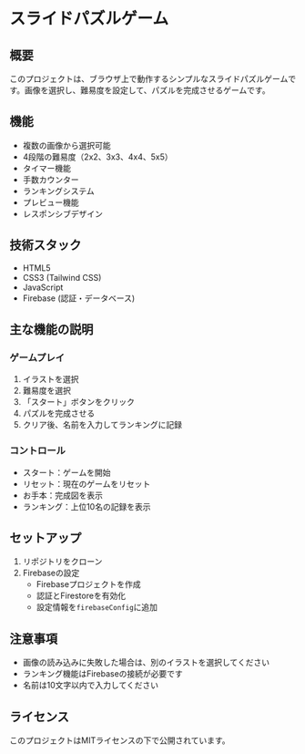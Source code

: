 # スライドパズルゲーム

## 概要
このプロジェクトは、ブラウザ上で動作するシンプルなスライドパズルゲームです。画像を選択し、難易度を設定して、パズルを完成させるゲームです。

## 機能
- 複数の画像から選択可能
- 4段階の難易度（2x2、3x3、4x4、5x5）
- タイマー機能
- 手数カウンター
- ランキングシステム
- プレビュー機能
- レスポンシブデザイン

## 技術スタック
- HTML5
- CSS3 (Tailwind CSS)
- JavaScript
- Firebase (認証・データベース)

## 主な機能の説明

### ゲームプレイ
1. イラストを選択
2. 難易度を選択
3. 「スタート」ボタンをクリック
4. パズルを完成させる
5. クリア後、名前を入力してランキングに記録

### コントロール
- スタート：ゲームを開始
- リセット：現在のゲームをリセット
- お手本：完成図を表示
- ランキング：上位10名の記録を表示

## セットアップ
1. リポジトリをクローン
2. Firebaseの設定
   - Firebaseプロジェクトを作成
   - 認証とFirestoreを有効化
   - 設定情報を`firebaseConfig`に追加

## 注意事項
- 画像の読み込みに失敗した場合は、別のイラストを選択してください
- ランキング機能はFirebaseの接続が必要です
- 名前は10文字以内で入力してください

## ライセンス
このプロジェクトはMITライセンスの下で公開されています。 